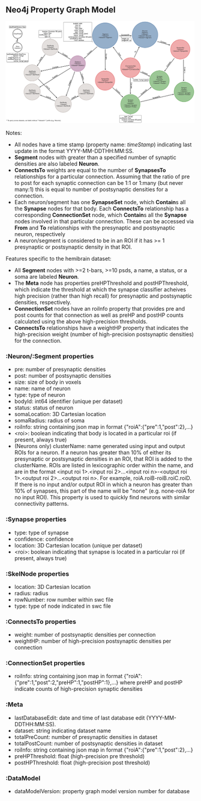 ## Neo4j Property Graph Model

![Property Graph Model](pgmv1.png)

Notes:
* All nodes have a time stamp (property name: *timeStamp*) indicating last update in the format YYYY-MM-DDTHH:MM:SS. 
* **Segment** nodes with greater than a specified number of synaptic densities are also labeled **Neuron**. 
* **ConnectsTo** weights are equal to the number of **SynapsesTo** relationships for a particular connection. Assuming that the ratio of pre to post for each synaptic connection can be 1:1 or 1:many (but never many:1) this is equal to number of postsynaptic densities for a connection.
* Each neuron/segment has one **SynapseSet** node, which **Contain**s all the **Synapse** nodes for that body. Each **ConnectsTo** relationship has a corresponding **ConnectionSet** node, which **Contain**s all the **Synapse** nodes involved in that particular connection. These can be accessed via **From** and **To** relationships with the presynaptic and postsynaptic neuron, respectively
* A neuron/segment is considered to be in an ROI if it has >= 1 presynaptic or postsynaptic density in that ROI.

Features specific to the hemibrain dataset:
* All **Segment** nodes with >=2 t-bars, >=10 psds, a name, a status, or a soma are labeled **Neuron**.
* The **Meta** node has properties preHPThreshold and postHPThreshold, which indicate the threshold at which the synapse classifier acheives high precision (rather than high recall) for presynaptic and postsynaptic densities, respectively. 
* **ConnectionSet** nodes have an roiInfo property that provides pre and post counts for that connection as well as preHP and postHP counts calculated using the above high-precision thresholds.
* **ConnectsTo** relationships have a weightHP property that indicates the high-precision weight (number of high-precision postsynaptic densities) for the connection.

### :Neuron/:Segment properties
* pre: number of presynaptic densities
* post: number of postsynaptic densities
* size: size of body in voxels
* name: name of neuron
* type: type of neuron
* bodyId: int64 identifier (unique per dataset)
* status: status of neuron
* somaLocation: 3D Cartesian location
* somaRadius: radius of soma
* roiInfo: string containing json map in format {"roiA":{"pre":1,"post":2},...}
* \<roi\>: boolean indicating that body is located in a particular roi (if present, always true)
* (Neurons only) clusterName: name generated using input and output ROIs for a neuron. If a neuron has greater than 10% of either its presynaptic or postsynaptic densities in an ROI, that ROI is added to the clusterName. ROIs are listed in lexicographic order within the name, and are in the format \<input roi 1\>.\<input roi 2\>...\<input roi n\>-\<output roi 1\>.\<output roi 2\>...\<output roi n\>. For example, roiA.roiB-roiB.roiC.roiD. If there is no input and/or output ROI in which a neuron has greater than 10% of synapses, this part of the name will be "none" (e.g. none-roiA for no input ROI). This property is used to quickly find neurons with similar connectivity patterns. 

### :Synapse properties
* type: type of synapse
* confidence: confidence
* location: 3D Cartesian location (unique per dataset)
* \<roi\>: boolean indicating that synapse is located in a particular roi (if present, always true)

### :SkelNode properties
* location: 3D Cartesian location
* radius: radius
* rowNumber: row number within swc file
* type: type of node indicated in swc file

### :ConnectsTo properties
* weight: number of postsynaptic densities per connection
* weightHP: number of high-precision postsynaptic densities per connection

### :ConnectionSet properties
* roiInfo: string containing json map in format {"roiA":{"pre":1,"post":2,"preHP":1,"postHP":1},...} where preHP and postHP indicate counts of high-precision synaptic densities

### :Meta
* lastDatabaseEdit: date and time of last database edit (YYYY-MM-DDTHH:MM:SS).
* dataset: string indicating dataset name
* totalPreCount: number of presynaptic densities in dataset
* totalPostCount: number of postsynaptic densities in dataset
* roiInfo: string containing json map in format {"roiA":{"pre":1,"post":2},...}
* preHPThreshold: float (high-precision pre threshold)
* postHPThreshold: float (high-precision post threshold)

### :DataModel
* dataModelVersion: property graph model version number for database
